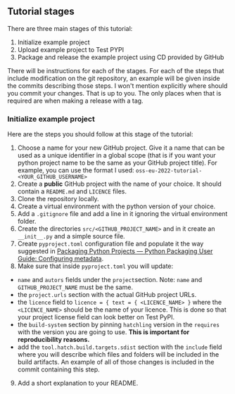 ## Tutorial stages
There are three main stages of this tutorial:

1. Initialize example project
2. Upload example project to Test PYPI
3. Package and release the example project using CD provided by GitHub

There will be instructions for each of the stages.
For each of the steps that include modification on the git repository, an example
will be given inside the commits describing those steps.
I won't mention explicitly where should you commit your changes. That is up to you.
The only places when that is required are when making a release with a tag.

### Initialize example project

Here are the steps you should follow at this stage of the tutorial:
1. Choose a name for your new GitHub project. Give it a name that can be used as a
unique identifier in a global scope (that is if you want your python project
name to be the same as your GitHub project title). For example, you can use
the format I used: `oss-eu-2022-tutorial-<YOUR_GITHUB_USERNAME>`
2. Create a **public** GitHub project with the name of your choice. It should
contain a `README.md` and `LICENCE` files.
3. Clone the repository locally.
4. Create a virtual environment with the python version of your choice.
5. Add a `.gitignore` file and add a line in it ignoring the virtual environment
folder.
6. Create the directories `src/<GITHUB_PROJECT_NAME>` and in it create
an `__init__.py` and a simple source file.
7. Create `pyproject.toml` configuration file and populate it the way
suggested in [Packaging Python Projects — Python Packaging User Guide: Configuring metadata](https://packaging.python.org/en/latest/tutorials/packaging-projects/#configuring-metadata).
8. Make sure that inside `pyproject.toml` you will update:
- `name` and `autors` fields under the `project`section.
Note: `name` and `GITHUB_PROJECT_NAME` must be the same.
- the `project.urls` section with the actual GitHub project URLs.
- the `licence` field to
`licence = { text = { <LICENCE_NAME> }` where the `<LICENCE_NAME>` should be the
name of your licence. This is done so that your project license field can look
better on Test PyPI.
- the `build-system` section by pinning `hatchling` version in the `requires` with
the version you are going to use. **This is important for reproducibility reasons.**
- add the `tool.hatch.build.targets.sdist` section with the `include` field where
you will describe which files and folders will be included in the build artifacts.
An example of all of those changes is included in the commit containing this step.
9. Add a short explanation to your README.
